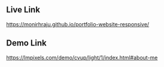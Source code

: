 ## Live Link
https://monirhraju.github.io/portfolio-website-responsive/

## Demo Link
https://lmpixels.com/demo/cvup/light/1/index.html#about-me

